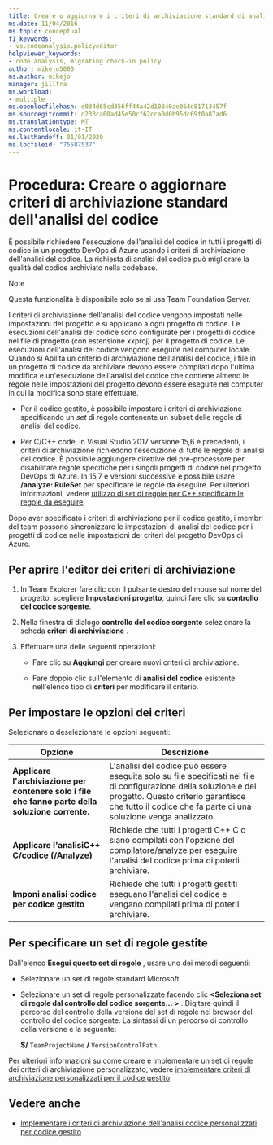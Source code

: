 ```yaml
---
title: Creare o aggiornare i criteri di archiviazione standard di analisi codice
ms.date: 11/04/2016
ms.topic: conceptual
f1_keywords:
- vs.codeanalysis.policyeditor
helpviewer_keywords:
- code analysis, migrating check-in policy
author: mikejo5000
ms.author: mikejo
manager: jillfra
ms.workload:
- multiple
ms.openlocfilehash: d034d65cd356ff44a42d10840ae064d81713457f
ms.sourcegitcommit: d233ca00ad45e50cf62cca0d0b95dc69f0a87ad6
ms.translationtype: MT
ms.contentlocale: it-IT
ms.lasthandoff: 01/01/2020
ms.locfileid: "75587537"
---
```

# <a name="how-to-create-or-update-standard-code-analysis-check-in-policies"></a>Procedura: Creare o aggiornare criteri di archiviazione standard dell'analisi del codice

È possibile richiedere l'esecuzione dell'analisi del codice in tutti i progetti di codice in un progetto DevOps di Azure usando i criteri di archiviazione dell'analisi del codice. La richiesta di analisi del codice può migliorare la qualità del codice archiviato nella codebase.

> [!NOTE]
> Questa funzionalità è disponibile solo se si usa Team Foundation Server.

I criteri di archiviazione dell'analisi del codice vengono impostati nelle impostazioni del progetto e si applicano a ogni progetto di codice. Le esecuzioni dell'analisi del codice sono configurate per i progetti di codice nel file di progetto (con estensione xxproj) per il progetto di codice. Le esecuzioni dell'analisi del codice vengono eseguite nel computer locale. Quando si Abilita un criterio di archiviazione dell'analisi del codice, i file in un progetto di codice da archiviare devono essere compilati dopo l'ultima modifica e un'esecuzione dell'analisi del codice che contiene almeno le regole nelle impostazioni del progetto devono essere eseguite nel computer in cui la modifica sono state effettuate.

- Per il codice gestito, è possibile impostare i criteri di archiviazione specificando un *set* di regole contenente un subset delle regole di analisi del codice.

- Per C/C++ code, in Visual Studio 2017 versione 15,6 e precedenti, i criteri di archiviazione richiedono l'esecuzione di tutte le regole di analisi del codice. È possibile aggiungere direttive del pre-processore per disabilitare regole specifiche per i singoli progetti di codice nel progetto DevOps di Azure. In 15,7 e versioni successive è possibile usare **/analyze: RuleSet** per specificare le regole da eseguire. Per ulteriori informazioni, vedere [utilizzo di set di regole per C++ specificare le regole da eseguire](using-rule-sets-to-specify-the-cpp-rules-to-run.md).

Dopo aver specificato i criteri di archiviazione per il codice gestito, i membri del team possono sincronizzare le impostazioni di analisi del codice per i progetti di codice nelle impostazioni dei criteri del progetto DevOps di Azure.

## <a name="to-open-the-check-in-policy-editor"></a>Per aprire l'editor dei criteri di archiviazione

1. In Team Explorer fare clic con il pulsante destro del mouse sul nome del progetto, scegliere **Impostazioni progetto**, quindi fare clic su **controllo del codice sorgente**.

1. Nella finestra di dialogo **controllo del codice sorgente** selezionare la scheda **criteri di archiviazione** .

1. Effettuare una delle seguenti operazioni:

    - Fare clic su **Aggiungi** per creare nuovi criteri di archiviazione.

    - Fare doppio clic sull'elemento di **analisi del codice** esistente nell'elenco tipo di **criteri** per modificare il criterio.

## <a name="to-set-policy-options"></a>Per impostare le opzioni dei criteri

Selezionare o deselezionare le opzioni seguenti:

|Opzione|Descrizione|
|------------|-----------------|
|**Applicare l'archiviazione per contenere solo i file che fanno parte della soluzione corrente.**|L'analisi del codice può essere eseguita solo su file specificati nei file di configurazione della soluzione e del progetto. Questo criterio garantisce che tutto il codice che fa parte di una soluzione venga analizzato.|
|**Applicare l'analisiC++ C/codice (/Analyze)**|Richiede che tutti i progetti C++ C o siano compilati con l'opzione del compilatore/analyze per eseguire l'analisi del codice prima di poterli archiviare.|
|**Imponi analisi codice per codice gestito**|Richiede che tutti i progetti gestiti eseguano l'analisi del codice e vengano compilati prima di poterli archiviare.|

## <a name="to-specify-a-managed-rule-set"></a>Per specificare un set di regole gestite

Dall'elenco **Esegui questo set di regole** , usare uno dei metodi seguenti:

- Selezionare un set di regole standard Microsoft.

- Selezionare un set di regole personalizzate facendo clic **\<Seleziona set di regole dal controllo del codice sorgente... >** . Digitare quindi il percorso del controllo della versione del set di regole nel browser del controllo del codice sorgente. La sintassi di un percorso di controllo della versione è la seguente:

   **$/** `TeamProjectName` **/** `VersionControlPath`

Per ulteriori informazioni su come creare e implementare un set di regole dei criteri di archiviazione personalizzato, vedere [implementare criteri di archiviazione personalizzati per il codice gestito](../code-quality/implementing-custom-code-analysis-check-in-policies-for-managed-code.md).

## <a name="see-also"></a>Vedere anche

- [Implementare i criteri di archiviazione dell'analisi codice personalizzati per codice gestito](../code-quality/implementing-custom-code-analysis-check-in-policies-for-managed-code.md)
